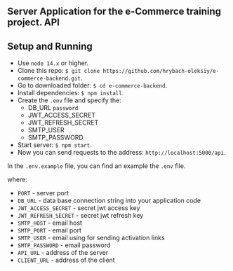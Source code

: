 ## Server Application for the e-Commerce training project. API

## Setup and Running

- Use `node 14.x` or higher.
- Clone this repo: `$ git clone https://github.com/hrybach-oleksiy/e-commerce-backend.git`.
- Go to downloaded folder: `$ cd e-commerce-backend`.
- Install dependencies: `$ npm install`.
- Create the `.env` file and specify the:
  - DB_URL `password`
  - JWT_ACCESS_SECRET
  - JWT_REFRESH_SECRET
  - SMTP_USER
  - SMTP_PASSWORD
- Start server: `$ npm start`.
- Now you can send requests to the address: `http://localhost:5000/api`.

In the `.env.example` file, you can find an example the `.env` file.

where:

- `PORT` - server port
- `DB_URL` - data base connection string into your application code
- `JWT_ACCESS_SECRET` - secret jwt access key
- `JWT_REFRESH_SECRET` - secret jwt refresh key
- `SMTP_HOST` - email host
- `SMTP_PORT` - email port
- `SMTP_USER` - email using for sending activation links
- `SMTP_PASSWORD` - email password
- `API_URL` - address of the server
- `CLIENT_URL` - address of the client

<!-- ### User Registration

Description: Used to create a new user.

<details>
<summary markdown="span">Request to the server</summary>

- **URL**

  /user/registration

- **Method:**

  `POST`

- **Headers:**

  `'Content-Type': 'application/json'`

- **URL Params**

  None

- **Query Params**

  None

- **Data Params**

```typescript
{
  email: string,
  password: string,
  firstName: string,
  lastName: string,
  dateOfBirth: Date,
  street: string,
  city: string,
  postalCode: string,
  country: string,
}
```

where:

- `email` - user's email
- `password` - user's password
- `firstName` - user's first name
- `lastName` - user's last name
- `dateOfBirth` - user's DOB
- `street` - user's address street
- `city` - user's address city
- `postalCode` - user's address postal code
- `country` - user's address country
</details>

<details>
<summary markdown="span">Server Response</summary>

- **Success Response:**

  - **Code:** 200 <br />
    **Content:**
    ```json
    {
      "accessToken": "eyJhbGciOiJIUzI1NiIsInR5cCI6IkpXVCJ9.eyJlbWFpbCI6IndvdF9rb25vdG9wQHVrci5uZXQiLCJpZCI6IjY2MzYzMzYxYWQ3MzA1MzZhMTg1NWI1MSIsImlzQWN0aXZhdGVkIjpmYWxzZSwiaWF0IjoxNzE0ODI4MTMyLCJleHAiOjE3MTQ4MjgxNDd9.mUtKjXXvm5A3xMCu6sPs5DyWbJXm520UxFIux3uzWE8",
      "refreshToken": "eyJhbGciOiJIUzI1NiIsInR5cCI6IkpXVCJ9.eyJlbWFpbCI6IndvdF9rb25vdG9wQHVrci5uZXQiLCJpZCI6IjY2MzYzMzYxYWQ3MzA1MzZhMTg1NWI1MSIsImlzQWN0aXZhdGVkIjpmYWxzZSwiaWF0IjoxNzE0ODI4MTMyLCJleHAiOjE3MTc0MjAxMzJ9.9CUrUXyFo6jkEfsXW9nnwJ7vrqNs0CQE79QrZlNr_sk",
      "user": {
        "email": "test@email.com",
        "id": "66363361ad730536a1855b51",
        "isActivated": false
      }
    }
    ```

  where:

* `accessToken` - access token received from the server
* `refreshToken` - refresh token received from the server
* `email` - user's email
* `id` - identifier received from the server
* `isActivated` - current activation status of the user

- **Error Response:**

- **Code:** 400 BAD REQUEST <br />
  **Content:**

```json
{
  "message": "User with test@email.com is already exist",
  "errors": []
}
```

- **Notes:**

  None

</details>

### User Activation

Description: Used to activate a new user.

<details>
<summary markdown="span">Request to the server</summary>

- **URL**

  /user/activation:link

- **Method:**

  `GET`

- **Headers:**

  None

- **URL Params**

  `link=[string]`

- **Query Params**

  None

- **Data Params**

  None

</details>

<details>
<summary markdown="span">Server Response</summary>

As a response server redirect the user to the client page and set `isActivated` field as `true`

</details>

### User Login

Description: Used to login user.

<details>
<summary markdown="span">Request to the server</summary>

- **URL**

  /user/login

- **Method:**

  `POST`

- **Headers:**

  `'Content-Type': 'application/json'`

- **URL Params**

  None

- **Query Params**

  None

- **Data Params**

```typescript
{
  email: string,
  password: string,
}
```

where:

- `email` - user's email
- `password` - user's password

</details>

<details>
<summary markdown="span">Server Response</summary>

- **Success Response:**

  - **Code:** 200 <br />
    **Content:**
    ```json
    {
      "accessToken": "eyJhbGciOiJIUzI1NiIsInR5cCI6IkpXVCJ9.eyJlbWFpbCI6IndvdF9rb25vdG9wQHVrci5uZXQiLCJpZCI6IjY2MzYzMzYxYWQ3MzA1MzZhMTg1NWI1MSIsImlzQWN0aXZhdGVkIjpmYWxzZSwiaWF0IjoxNzE0ODI4MTMyLCJleHAiOjE3MTQ4MjgxNDd9.mUtKjXXvm5A3xMCu6sPs5DyWbJXm520UxFIux3uzWE8",
      "refreshToken": "eyJhbGciOiJIUzI1NiIsInR5cCI6IkpXVCJ9.eyJlbWFpbCI6IndvdF9rb25vdG9wQHVrci5uZXQiLCJpZCI6IjY2MzYzMzYxYWQ3MzA1MzZhMTg1NWI1MSIsImlzQWN0aXZhdGVkIjpmYWxzZSwiaWF0IjoxNzE0ODI4MTMyLCJleHAiOjE3MTc0MjAxMzJ9.9CUrUXyFo6jkEfsXW9nnwJ7vrqNs0CQE79QrZlNr_sk",
      "user": {
        "email": "test@email.com",
        "id": "66363361ad730536a1855b51",
        "isActivated": true
      }
    }
    ```

  where:

* `accessToken` - access token received from the server
* `refreshToken` - refresh token received from the server
* `email` - user's email
* `id` - identifier received from the server
* `isActivated` - current activation status of the user

- **Error Response:**

- **Code:** 400 BAD REQUEST <br />
  **Content:**

```json
{
  "message": "The user with such email was not found",
  "errors": []
}
```

OR

```json
{
  "message": "Invalid Password",
  "errors": []
}
```

- **Notes:**

  None

</details>

### User Logout

Description: Used to logout user.

<details>
<summary markdown="span">Request to the server</summary>

- **URL**

  /user/logout

- **Method:**

  `POST`

- **Headers:**

  `'Content-Type': 'application/json'`

- **URL Params**

  None

- **Query Params**

  None

- **Data Params**

```typescript
{
  email: string,
  password: string,
}
```

where:

- `email` - user's email
- `password` - user's password
</details>

<details>
<summary markdown="span">Server Response</summary>

- **Success Response:**

  - **Code:** 200 <br />
    **Content:**

```json
{
  "acknowledged": true,
  "deletedCount": 1
}
```

where:

- `acknowledged` - a boolean value indicating whether the operation was successfully acknowledged by the server.
- `deletedCount` - the number of documents deleted from the database as a result of the operation.

- **Error Response:**

- **Notes:**

  None

</details>

### Get Countries

Description: Used to get list of countries.

<details>
<summary markdown="span">Request to the server</summary>

- **URL**

  /countries

- **Method:**

  `GET`

- **Headers:**

  None

- **URL Params**

  None

- **Query Params**

  None

- **Data Params**

  None

</details>

<details>
<summary markdown="span">Server Response</summary>

- **Success Response:**

  - **Code:** 200 <br />
    **Content:**

  ```json
  [
    {
    "abbrev": "FI",
    "name": "Finland",
    "_id": "663a132951c79c45833675fa",
    "postalCodePattern": "99999",
    "postalRegex": "^[0-9]{5}$",
    }
  ]
  ```

  where:

* `abbrev` - country code
* `name` - country name
* `_id` - identifier received from the server
* `postalCodePattern` - the postal code example you can use as a placeholder to show user correct pattern
* `postalRegex` - the regex you can use to validate the user input

- **Error Response:**

- **Notes:**

  None

</details> -->
